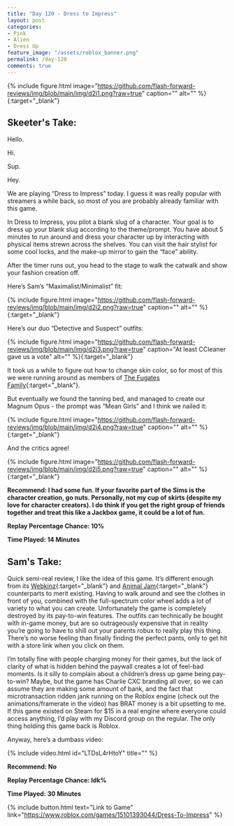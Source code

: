 ```yaml
---
title: "Day 120 - Dress to Impress"
layout: post
categories:
- Pink
- Alien
- Dress Up
feature_image: "/assets/roblox_banner.png"
permalink: /day-120
comments: true
---
```


{% include figure.html image="https://github.com/flash-forward-reviews/img/blob/main/img/d2i1.png?raw=true" caption="" alt="" %}{:target="_blank"}

## Skeeter's Take:

Hello. 

Hi. 

Sup. 

Hey. 

We are playing “Dress to Impress” today. I guess it was really popular with streamers a while back, so most of you are probably already familiar with this game. 

In Dress to Impress, you pilot a blank slug of a character. Your goal is to dress up your blank slug according to the theme/prompt. You have about 5 minutes to run around and dress your character up by interacting with physical items strewn across the shelves. You can visit the hair stylist for some cool locks, and the make-up mirror to gain the “face” ability. 

After the timer runs out, you head to the stage to walk the catwalk and show your fashion creation off. 

Here’s Sam’s “Maximalist/Minimalist” fit:

{% include figure.html image="https://github.com/flash-forward-reviews/img/blob/main/img/d2i2.png?raw=true" caption="" alt="" %}{:target="_blank"}

Here’s our duo “Detective and Suspect” outfits: 

{% include figure.html image="https://github.com/flash-forward-reviews/img/blob/main/img/d2i3.png?raw=true" caption="At least CCleaner gave us a vote" alt="" %}{:target="_blank"}

It took us a while to figure out how to change skin color, so for most of this we were running around as members of [The Fugates Family](https://en.wikipedia.org/wiki/Blue_Fugates){:target="_blank"}. 

But eventually we found the tanning bed, and managed to create our Magnum Opus - the prompt was “Mean Girls” and I think we nailed it:

{% include figure.html image="https://github.com/flash-forward-reviews/img/blob/main/img/d2i4.png?raw=true" caption="" alt="" %}{:target="_blank"}

And the critics agree!

{% include figure.html image="https://github.com/flash-forward-reviews/img/blob/main/img/d2i5.png?raw=true" caption="" alt="" %}{:target="_blank"}

**Recommend: I had some fun. If your favorite part of the Sims is the character creation, go nuts. Personally, not my cup of skirts (despite my love for character creators). I do think if you get the right group of friends together and treat this like a Jackbox game, it could be a lot of fun.**

**Replay Percentage Chance: 10%**

**Time Played: 14 Minutes**

## Sam's Take:

Quick semi-real review, I like the idea of this game. It’s different enough from its [Webkinz](https://webkinznewz.ganzworld.com/reminders/spectacular-supermodelz-2/){:target="_blank"} and [Animal Jam](https://animaljam.fandom.com/wiki/Best_Dressed){:target="_blank"} counterparts to merit existing. Having to walk around and see the clothes in front of you, combined with the full-spectrum color wheel adds a lot of variety to what you can create. Unfortunately the game is completely destroyed by its pay-to-win features. The outfits can technically be bought with in-game money, but are so outrageously expensive that in reality you’re going to have to shill out your parents robux to really play this thing. There’s no worse feeling than finally finding the perfect pants, only to get hit with a store link when you click on them.

I’m totally fine with people charging money for their games, but the lack of clarity of what is hidden behind the paywall creates a lot of feel-bad moments. Is it silly to complain about a children’s dress up game being pay-to-win? Maybe, but the game has Charlie CXC branding all over, so we can assume they are making some amount of bank, and the fact that  microtransaction ridden jank running on the Roblox engine (check out the animations/framerate in the video) has BRAT money is a bit upsetting to me. If this game existed on Steam for $15 in a real engine where everyone could access anything, I’d play with my Discord group on the regular. The only thing holding this game back is Roblox.

Anyway, here’s a dumbass video:

{% include video.html id="LTDsL4rHtoY" title="" %}

**Recommend: No**

**Replay Percentage Chance: Idk%**

**Time Played: 30 Minutes**

{% include button.html text="Link to Game" link="https://www.roblox.com/games/15101393044/Dress-To-Impress" %}